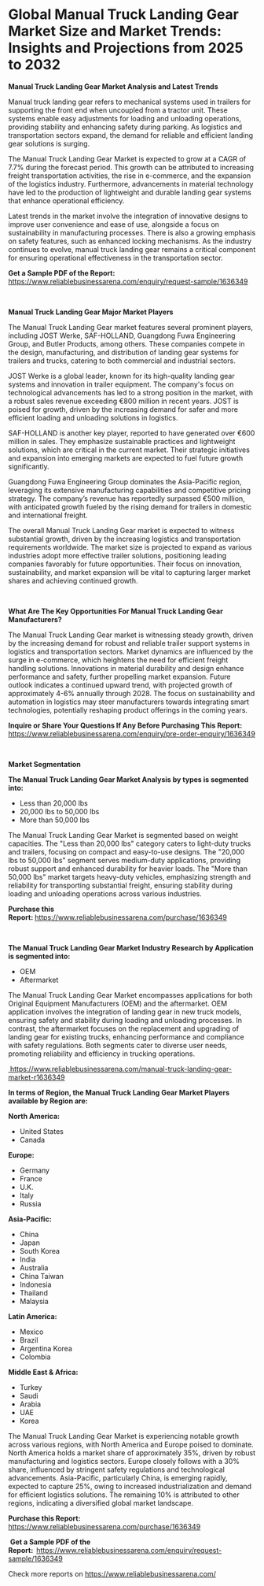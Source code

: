 <p><h1>Global Manual Truck Landing Gear Market Size and Market Trends: Insights and Projections from 2025 to 2032</h1></p><p><strong>Manual Truck Landing Gear Market Analysis and Latest Trends</strong></p>
<p><p>Manual truck landing gear refers to mechanical systems used in trailers for supporting the front end when uncoupled from a tractor unit. These systems enable easy adjustments for loading and unloading operations, providing stability and enhancing safety during parking. As logistics and transportation sectors expand, the demand for reliable and efficient landing gear solutions is surging.</p><p>The Manual Truck Landing Gear Market is expected to grow at a CAGR of 7.7% during the forecast period. This growth can be attributed to increasing freight transportation activities, the rise in e-commerce, and the expansion of the logistics industry. Furthermore, advancements in material technology have led to the production of lightweight and durable landing gear systems that enhance operational efficiency.</p><p>Latest trends in the market involve the integration of innovative designs to improve user convenience and ease of use, alongside a focus on sustainability in manufacturing processes. There is also a growing emphasis on safety features, such as enhanced locking mechanisms. As the industry continues to evolve, manual truck landing gear remains a critical component for ensuring operational effectiveness in the transportation sector.</p></p>
<p><strong>Get a Sample PDF of the Report:&nbsp;</strong> <a href="https://www.reliablebusinessarena.com/enquiry/request-sample/1636349?utm_campaign=3200&utm_medium=2&utm_source=Github&utm_content=ia&utm_term=23032025&utm_id=manual-truck-landing-gear">https://www.reliablebusinessarena.com/enquiry/request-sample/1636349</a></p>
<p>&nbsp;</p>
<p><strong>Manual Truck Landing Gear Major Market Players</strong></p>
<p><p>The Manual Truck Landing Gear market features several prominent players, including JOST Werke, SAF-HOLLAND, Guangdong Fuwa Engineering Group, and Butler Products, among others. These companies compete in the design, manufacturing, and distribution of landing gear systems for trailers and trucks, catering to both commercial and industrial sectors.</p><p>JOST Werke is a global leader, known for its high-quality landing gear systems and innovation in trailer equipment. The company's focus on technological advancements has led to a strong position in the market, with a robust sales revenue exceeding €800 million in recent years. JOST is poised for growth, driven by the increasing demand for safer and more efficient loading and unloading solutions in logistics.</p><p>SAF-HOLLAND is another key player, reported to have generated over €600 million in sales. They emphasize sustainable practices and lightweight solutions, which are critical in the current market. Their strategic initiatives and expansion into emerging markets are expected to fuel future growth significantly.</p><p>Guangdong Fuwa Engineering Group dominates the Asia-Pacific region, leveraging its extensive manufacturing capabilities and competitive pricing strategy. The company’s revenue has reportedly surpassed €500 million, with anticipated growth fueled by the rising demand for trailers in domestic and international freight.</p><p>The overall Manual Truck Landing Gear market is expected to witness substantial growth, driven by the increasing logistics and transportation requirements worldwide. The market size is projected to expand as various industries adopt more effective trailer solutions, positioning leading companies favorably for future opportunities. Their focus on innovation, sustainability, and market expansion will be vital to capturing larger market shares and achieving continued growth.</p></p>
<p>&nbsp;</p>
<p><strong>What Are The Key Opportunities For Manual Truck Landing Gear Manufacturers?</strong></p>
<p><p>The Manual Truck Landing Gear market is witnessing steady growth, driven by the increasing demand for robust and reliable trailer support systems in logistics and transportation sectors. Market dynamics are influenced by the surge in e-commerce, which heightens the need for efficient freight handling solutions. Innovations in material durability and design enhance performance and safety, further propelling market expansion. Future outlook indicates a continued upward trend, with projected growth of approximately 4-6% annually through 2028. The focus on sustainability and automation in logistics may steer manufacturers towards integrating smart technologies, potentially reshaping product offerings in the coming years.</p></p>
<p><strong>Inquire or Share Your Questions If Any Before Purchasing This Report:</strong> <a href="https://www.reliablebusinessarena.com/enquiry/pre-order-enquiry/1636349?utm_campaign=3200&utm_medium=2&utm_source=Github&utm_content=ia&utm_term=23032025&utm_id=manual-truck-landing-gear">https://www.reliablebusinessarena.com/enquiry/pre-order-enquiry/1636349</a></p>
<p>&nbsp;</p>
<p><strong>Market Segmentation</strong></p>
<p><strong>The Manual Truck Landing Gear Market Analysis by types is segmented into:</strong></p>
<p><ul><li>Less than 20,000 lbs</li><li>20,000 lbs to 50,000 lbs</li><li>More than 50,000 lbs</li></ul></p>
<p><p>The Manual Truck Landing Gear Market is segmented based on weight capacities. The "Less than 20,000 lbs" category caters to light-duty trucks and trailers, focusing on compact and easy-to-use designs. The "20,000 lbs to 50,000 lbs" segment serves medium-duty applications, providing robust support and enhanced durability for heavier loads. The "More than 50,000 lbs" market targets heavy-duty vehicles, emphasizing strength and reliability for transporting substantial freight, ensuring stability during loading and unloading operations across various industries.</p></p>
<p><strong>Purchase this Report:&nbsp;</strong><a href="https://www.reliablebusinessarena.com/purchase/1636349?utm_campaign=3200&utm_medium=2&utm_source=Github&utm_content=ia&utm_term=23032025&utm_id=manual-truck-landing-gear">https://www.reliablebusinessarena.com/purchase/1636349</a></p>
<p>&nbsp;</p>
<p><strong>The Manual Truck Landing Gear Market Industry Research by Application is segmented into:</strong></p>
<p><ul><li>OEM</li><li>Aftermarket</li></ul></p>
<p><p>The Manual Truck Landing Gear Market encompasses applications for both Original Equipment Manufacturers (OEM) and the aftermarket. OEM application involves the integration of landing gear in new truck models, ensuring safety and stability during loading and unloading processes. In contrast, the aftermarket focuses on the replacement and upgrading of landing gear for existing trucks, enhancing performance and compliance with safety regulations. Both segments cater to diverse user needs, promoting reliability and efficiency in trucking operations.</p></p>
<p><a href="https://www.reliablebusinessarena.com/manual-truck-landing-gear-market-r1636349?utm_campaign=3200&utm_medium=2&utm_source=Github&utm_content=ia&utm_term=23032025&utm_id=manual-truck-landing-gear">&nbsp;https://www.reliablebusinessarena.com/manual-truck-landing-gear-market-r1636349</a></p>
<p><strong>In terms of Region, the Manual Truck Landing Gear Market Players available by Region are:</strong></p>
<p>
    <p> <strong> North America: </strong>
        <ul>
            <li>United States</li>
            <li>Canada</li>
        </ul>
        </p> 
    <p> <strong> Europe: </strong>
        <ul>
            <li>Germany</li>
            <li>France</li>
            <li>U.K.</li>
            <li>Italy</li>
            <li>Russia</li>
        </ul>
        </p> 
    <p> <strong> Asia-Pacific: </strong>
        <ul>
            <li>China</li>
            <li>Japan</li>
            <li>South Korea</li>
            <li>India</li>
            <li>Australia</li>
            <li>China Taiwan</li>
            <li>Indonesia</li>
            <li>Thailand</li>
            <li>Malaysia</li>
        </ul>
        </p> 
    <p> <strong> Latin America: </strong>
        <ul>
            <li>Mexico</li>
            <li>Brazil</li>
            <li>Argentina Korea</li>
            <li>Colombia</li>
        </ul>
        </p> 
    <p> <strong> Middle East & Africa: </strong>
        <ul>
            <li>Turkey</li>
            <li>Saudi</li>
            <li>Arabia</li>
            <li>UAE</li>
            <li>Korea</li>
        </ul>
    </p>
    </p>
<p><p>The Manual Truck Landing Gear Market is experiencing notable growth across various regions, with North America and Europe poised to dominate. North America holds a market share of approximately 35%, driven by robust manufacturing and logistics sectors. Europe closely follows with a 30% share, influenced by stringent safety regulations and technological advancements. Asia-Pacific, particularly China, is emerging rapidly, expected to capture 25%, owing to increased industrialization and demand for efficient logistics solutions. The remaining 10% is attributed to other regions, indicating a diversified global market landscape.</p></p>
<p><strong>Purchase this Report: </strong><a href="https://www.reliablebusinessarena.com/purchase/1636349?utm_campaign=3200&utm_medium=2&utm_source=Github&utm_content=ia&utm_term=23032025&utm_id=manual-truck-landing-gear">https://www.reliablebusinessarena.com/purchase/1636349</a></p>
<p>&nbsp;<strong>Get a Sample PDF of the Report:&nbsp;&nbsp;</strong><a href="https://www.reliablebusinessarena.com/enquiry/request-sample/1636349?utm_campaign=3200&utm_medium=2&utm_source=Github&utm_content=ia&utm_term=23032025&utm_id=manual-truck-landing-gear">https://www.reliablebusinessarena.com/enquiry/request-sample/1636349</a></p>
<p><strong></strong></p>
<p>Check more reports on <a href="https://www.reliablebusinessarena.com/?utm_campaign=3200&utm_medium=2&utm_source=Github&utm_content=ia&utm_term=23032025&utm_id=manual-truck-landing-gear">https://www.reliablebusinessarena.com/</a></p>